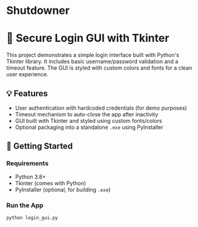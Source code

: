 # Shutdowner
# 🔐 Secure Login GUI with Tkinter

This project demonstrates a simple login interface built with Python's Tkinter library. It includes basic username/password validation and a timeout feature. The GUI is styled with custom colors and fonts for a clean user experience.

## 💡 Features

- User authentication with hardcoded credentials (for demo purposes)
- Timeout mechanism to auto-close the app after inactivity
- GUI built with Tkinter and styled using custom fonts/colors
- Optional packaging into a standalone `.exe` using PyInstaller

## 🚀 Getting Started

### Requirements

- Python 3.8+
- Tkinter (comes with Python)
- PyInstaller (optional, for building `.exe`)

### Run the App

```bash
python login_gui.py
